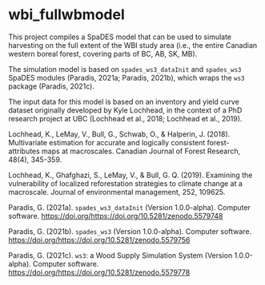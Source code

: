 # wbi_fullwbmodel

This project compiles a SpaDES model that can be used to simulate harvesting on
the full extent of the WBI study area (i.e., the entire Canadian western boreal forest, 
covering parts of BC, AB, SK, MB).

The simulation model is based on `spades_ws3_dataInit` and `spades_ws3` SpaDES modules 
(Paradis, 2021a; Paradis, 2021b),
which wraps the `ws3` package (Paradis, 2021c).

The input data for this model is based on an inventory and yield curve dataset originally
developed by Kyle Lochhead, in the context of a PhD research project at UBC 
(Lochhead et al., 2018; Lochhead et al., 2019).


Lochhead, K., LeMay, V., Bull, G., Schwab, O., & Halperin, J. (2018). Multivariate estimation for accurate and logically consistent forest-attributes maps at macroscales. Canadian Journal of Forest Research, 48(4), 345-359.

Lochhead, K., Ghafghazi, S., LeMay, V., & Bull, G. Q. (2019). Examining the vulnerability of localized reforestation strategies to climate change at a macroscale. Journal of environmental management, 252, 109625.

Paradis, G. (2021a). `spades_ws3_dataInit` (Version 1.0.0-alpha). Computer software. https://doi.org/https://doi.org/10.5281/zenodo.5579748

Paradis, G. (2021b). `spades_ws3` (Version 1.0.0-alpha). Computer software. https://doi.org/https://doi.org/10.5281/zenodo.5579756

Paradis, G. (2021c). `ws3`: a Wood Supply Simulation System (Version 1.0.0-alpha). Computer software. https://doi.org/https://doi.org/10.5281/zenodo.5579778

